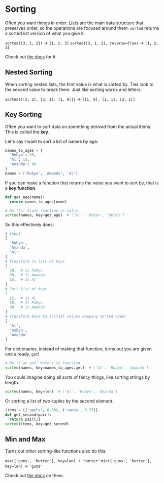 # Sorting

Often you want things in order.
Lists are the main data structure that preserves order, so the operations are focused around them.
`sorted` returns a sorted list version of what you give it.

`sorted([3, 1, 2])` -> `[1, 2, 3]`
`sorted([3, 1, 2], reverse=True)` -> `[1, 2, 3]`

Check out [the docs](https://docs.python.org/3/library/functions.html#sorted) for it.

## Nested Sorting

When sorting nested lists, the first value is what is sorted by.
Ties look to the second value to break them.
Just like sorting words and letters.

`sorted([[3, 2], [3, 1], [1, 9]])` -> `[[1, 9], [3, 1], [3, 1]]`

## Key Sorting

Often you want to sort data on something _derived_ from the actual items.
This is called the **key**.

Let's say I want to sort a list of names by age:

```py
names_to_ages = {
  'Robyn': 38,
  'Al': 15,
  'Amanda': 90
}
names = ['Robyn', 'Amanda', 'Al']
```

If you can make a function that returns the value you want to sort by, that is a **key function**.

```py
def get_age(name):
  return names_to_ages[name]

# No ()s! Gives function as value.
sorted(names, key=get_age)  # ['Al', 'Robyn', 'Helen']
```

So this effectively does:

```py
# Input
[
  'Robyn',
  'Amanda',
  'Al'
]
# Transform to list of keys
[
  38,  # Is Robyn
  90,  # Is Amanda
  15,  # Is Al
]
# Sort list of keys
[
  15,  # Is Al
  38,  # Is Robyn
  90   # Is Amanda
]
# Transform back to initial values keeping sorted order
[
  'Al',
  'Robyn',
  'Amanda'
]
```

For dictionaries, instead of making that function, turns out you are given one already, `get`!

```py
# No () on get! Refers to function.
sorted(names, key=names_to_ages.get)  # ['Al', 'Robyn', 'Amanda']
```

You could imagine doing all sorts of fancy things, like sorting strings by length.

```py
sorted(names, key=len)  # ['Al', 'Robyn', 'Amanda']
```

Or sorting a list of two-tuples by the second element.

```py
items = [('apple', 0.99), ('candy', 0.25)]
def get_second(pair):
  return pair[2]
sorted(items, key=get_second)
```

## Min and Max

Turns out other sorting-like functions also do this.

`max(['guns', 'butter'], key=len)` -> `'butter'`
`min(['guns', 'butter'], key=len)` -> `'guns'`

Check out [the docs](https://docs.python.org/3/library/functions.html) on them.
